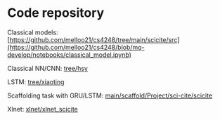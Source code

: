# Code repository

Classical models: [https://github.com/melloo21/cs4248/tree/main/scicite/src](https://github.com/melloo21/cs4248/blob/mq-develop/notebooks/classical_model.ipynb)

Classical NN/CNN: [tree/hsy](https://github.com/melloo21/cs4248/tree/hsy)

LSTM: [tree/xiaoting](https://github.com/melloo21/cs4248/tree/xiaoting)

Scaffolding task with GRU/LSTM: [main/scaffold/Project/sci-cite/scicite](https://github.com/melloo21/cs4248/tree/main/scaffold/Project/sci-cite/scicite)

Xlnet: [xlnet/xlnet_scicite](https://github.com/melloo21/cs4248/tree/main/xlnet/xlnet_scicite)
